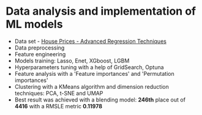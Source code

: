 # Data analysis and implementation of ML models
- Data set - [House Prices - Advanced Regression Techniques](https://www.kaggle.com/c/house-prices-advanced-regression-techniques/overview)
- Data preprocessing
- Feature engineering
- Models training: Lasso, Enet, XGboost, LGBM
- Hyperparameters tuning with a help of GridSearch, Optuna
- Feature analysis with a 'Feature importances' and 'Permutation importances'
- Clustering with a KMeans algorithm and dimension reduction techniques: PCA, t-SNE and UMAP
- Best result was achieved with a blending model: __246th__ place out of __4416__ with a RMSLE metric __0.11978__

